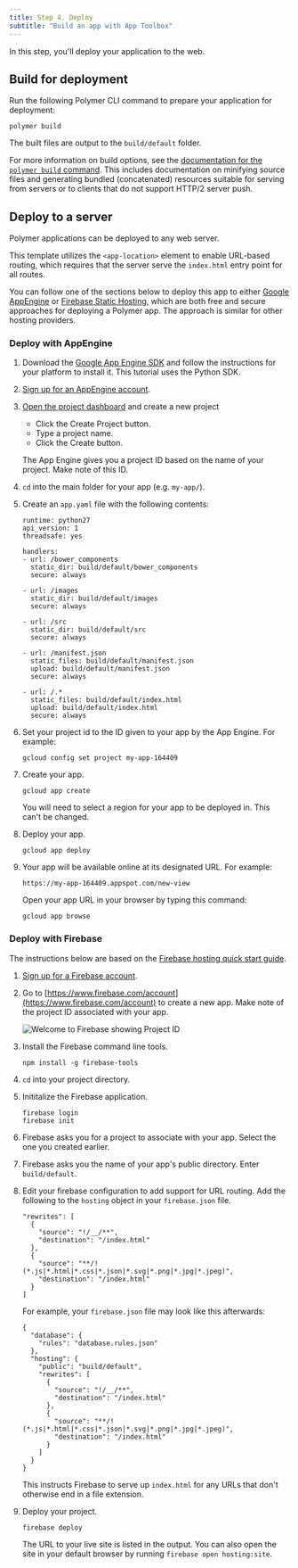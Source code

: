 ```yaml
---
title: Step 4. Deploy
subtitle: "Build an app with App Toolbox"
---
```


<!-- toc -->

In this step, you'll deploy your application to the web.

## Build for deployment

Run the following Polymer CLI command to prepare your application for deployment:

    polymer build

The built files are output to the `build/default` folder.

For more information on build options, see the [documentation for the `polymer build` command](/2.0/docs/tools/polymer-cli#build).
This includes documentation on minifying source files and generating bundled (concatenated) resources suitable for
serving from servers or to clients that do not support HTTP/2 server push.

## Deploy to a server

Polymer applications can be deployed to any web server.

This template utilizes the `<app-location>` element to enable URL-based routing,
which requires that the server serve the `index.html` entry point for all
routes.

You can follow one of the sections below to deploy this app to either
[Google AppEngine](https://cloud.google.com/appengine) or [Firebase
Static Hosting](https://www.firebase.com/docs/hosting/), which are both free and
secure approaches for deploying a Polymer app.  The approach
is similar for other hosting providers.

### Deploy with AppEngine

1.  Download the [Google App Engine SDK](https://cloud.google.com/appengine/downloads)
and follow the instructions for your platform to install it. This tutorial uses the Python SDK.

1.  [Sign up for an AppEngine account](https://cloud.google.com/appengine).

1.  [Open the project dashboard](https://console.cloud.google.com/iam-admin/projects)
and create a new project

    * Click the Create Project button.
    * Type a project name.
    * Click the Create button.
    
    The App Engine gives you a project ID based on the name of your project.
    Make note of this ID.

1.  `cd` into the main folder for your app (e.g. `my-app/`).

1. Create an `app.yaml` file with the following contents:

    ```
    runtime: python27
    api_version: 1
    threadsafe: yes

    handlers:
    - url: /bower_components
      static_dir: build/default/bower_components
      secure: always

    - url: /images
      static_dir: build/default/images
      secure: always

    - url: /src
      static_dir: build/default/src
      secure: always

    - url: /manifest.json
      static_files: build/default/manifest.json
      upload: build/default/manifest.json
      secure: always

    - url: /.*
      static_files: build/default/index.html
      upload: build/default/index.html
      secure: always
    ```

1.  Set your project id to the ID given to your app by the App Engine. For example:
    ````
    gcloud config set project my-app-164409
    ````

1. Create your app.
    ````
    gcloud app create
    ````
	
    You will need to select a region for your app to be deployed in. This can't be changed.

1. Deploy your app.

    ````
    gcloud app deploy
    ````

1. Your app will be available online at its designated URL. For example:

    ````
    https://my-app-164409.appspot.com/new-view
    ````

    Open your app URL in your browser by typing this command:

    ````
    gcloud app browse
    ````

### Deploy with Firebase

The instructions below are based on the [Firebase hosting quick start
guide](https://www.firebase.com/docs/hosting/quickstart.html).

1.  [Sign up for a Firebase account](https://www.firebase.com/signup/).

1.  Go to [https://www.firebase.com/account](https://www.firebase.com/account) to create a new app. Make note of the project ID associated with your app.

    ![Welcome to Firebase showing Project ID](/images/2.0/toolbox/welcome-firebase.png)

1.  Install the Firebase command line tools.

        npm install -g firebase-tools

1.  `cd` into your project directory.

1.  Inititalize the Firebase application.

        firebase login
        firebase init

1.  Firebase asks you for a project to associate with your app. Select the one you created earlier.

1.  Firebase asks you the name of your app's public directory. Enter
    `build/default`.

1.  Edit your firebase configuration to add support for URL routing.  Add
    the following to the `hosting` object in your `firebase.json` file.

    ```
    "rewrites": [
      {
        "source": "!/__/**",
        "destination": "/index.html"
      },
      {
        "source": "**/!(*.js|*.html|*.css|*.json|*.svg|*.png|*.jpg|*.jpeg)",
        "destination": "/index.html"
      }
    ]
    ```

    For example, your `firebase.json` file may look like this afterwards:
	
    ```
    {
      "database": {
        "rules": "database.rules.json"
      },
      "hosting": {
        "public": "build/default",
        "rewrites": [
          {
            "source": "!/__/**",
            "destination": "/index.html"
          },
          {
            "source": "**/!(*.js|*.html|*.css|*.json|*.svg|*.png|*.jpg|*.jpeg)",
            "destination": "/index.html"
          }
        ]
      }
    }
    ```	

    This instructs Firebase to serve up `index.html` for any URLs that don't
    otherwise end in a file extension.

1.  Deploy your project.

        firebase deploy

    The URL to your live site is listed in the output. You can also open
    the site in your default browser by running `firebase open hosting:site`.

